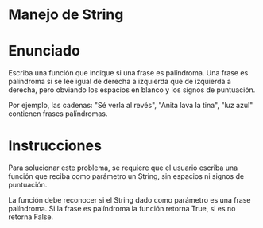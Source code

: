 # Manejo de String
# Enunciado
Escriba una función que indique si una frase es palíndroma.
Una frase es palíndroma si se lee igual de derecha a izquierda que de izquierda a derecha, pero obviando los espacios en blanco y los signos de puntuación.

Por ejemplo, las cadenas: "Sé verla al revés", "Anita lava la tina", "luz azul" contienen frases palíndromas.

# Instrucciones
Para solucionar este problema, se requiere que el usuario escriba una función que reciba como parámetro un String, sin espacios ni signos de puntuación.

La función debe reconocer si el String dado como parámetro es una frase palíndroma.
Si la frase es palíndroma la función retorna True, si es no retorna False.